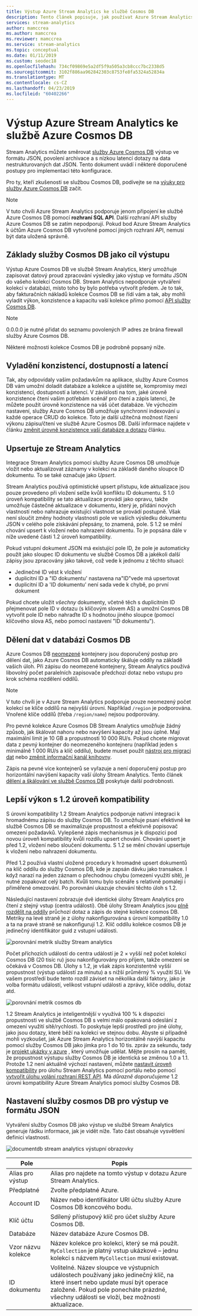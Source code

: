 ```yaml
---
title: Výstup Azure Stream Analytics ke službě Cosmos DB
description: Tento článek popisuje, jak používat Azure Stream Analytics se uložit výstup do služby Azure Cosmos DB pro výstup JSON pro archivaci dat a dotazy s nízkou latencí nestrukturovaných dat JSON.
services: stream-analytics
author: mamccrea
ms.author: mamccrea
ms.reviewer: mamccrea
ms.service: stream-analytics
ms.topic: conceptual
ms.date: 01/11/2019
ms.custom: seodec18
ms.openlocfilehash: 734cf09869e5a2df5f9a505a3cb8ccc7bc2338d5
ms.sourcegitcommit: 3102f886aa962842303c8753fe8fa5324a52834a
ms.translationtype: MT
ms.contentlocale: cs-CZ
ms.lasthandoff: 04/23/2019
ms.locfileid: "60402266"
---
```

# <a name="azure-stream-analytics-output-to-azure-cosmos-db"></a>Výstup Azure Stream Analytics ke službě Azure Cosmos DB  
Stream Analytics můžete směrovat [služby Azure Cosmos DB](https://azure.microsoft.com/services/documentdb/) výstup ve formátu JSON, povolení archivace a s nízkou latencí dotazy na data nestrukturovaných dat JSON. Tento dokument uvádí i některé doporučené postupy pro implementaci této konfigurace.

Pro ty, kteří zkušenosti se službou Cosmos DB, podívejte se na [výuky pro služby Azure Cosmos DB](https://azure.microsoft.com/documentation/learning-paths/documentdb/) začít. 

> [!Note]
> V tuto chvíli Azure Stream Analytics podporuje jenom připojení ke službě Azure Cosmos DB pomocí **rozhraní SQL API**.
> Další rozhraní API služby Azure Cosmos DB se zatím nepodporují. Pokud bod Azure Stream Analytics k účtům Azure Cosmos DB vytvořené pomocí jiných rozhraní API, nemusí být data uložená správně. 

## <a name="basics-of-cosmos-db-as-an-output-target"></a>Základy služby Cosmos DB jako cíl výstupu
Výstup Azure Cosmos DB ve službě Stream Analytics, který umožňuje zapisovat datový proud zpracování výsledky jako výstup ve formátu JSON do vašeho kolekcí Cosmos DB. Stream Analytics nepodporuje vytváření kolekcí v databázi, místo toho by bylo potřeba vytvořit předem. Je to tak, aby fakturačních nákladů kolekce Cosmos DB se řídí vám a tak, aby mohli vyladit výkon, konzistence a kapacitu vaší kolekce přímo pomocí [API služby Cosmos DB](https://msdn.microsoft.com/library/azure/dn781481.aspx).

> [!Note]
> 0.0.0.0 je nutné přidat do seznamu povolených IP adres ze brána firewall služby Azure Cosmos DB.

Některé možnosti kolekce Cosmos DB je podrobně popsaný níže.

## <a name="tune-consistency-availability-and-latency"></a>Vyladění konzistencí, dostupností a latencí
Tak, aby odpovídaly vašim požadavkům na aplikace, služby Azure Cosmos DB vám umožní doladit databáze a kolekce a ujistěte se, kompromisy mezi konzistencí, dostupností a latencí. V závislosti na tom, jaké úrovně konzistence čtení vašim potřebám scénář pro čtení a zápis latenci, že můžete použít úrovně konzistence na váš účet databáze. Ve výchozím nastavení, služby Azure Cosmos DB umožňuje synchronní indexování u každé operace CRUD do kolekce. Toto je další užitečná možnost řízení výkonu zápisu/čtení ve službě Azure Cosmos DB. Další informace najdete v článku [změnit úrovně konzistence vaší databáze a dotazu](../cosmos-db/consistency-levels.md) článku.

## <a name="upserts-from-stream-analytics"></a>Upsertuje ze Stream Analytics
Integrace Stream Analytics pomocí služby Azure Cosmos DB umožňuje vložit nebo aktualizovat záznamy v kolekci na základě daného sloupce ID dokumentu. To se také označuje jako *Upsert*.

Stream Analytics používá optimistické upsert přístupu, kde aktualizace jsou pouze provedeno při vložení selže kvůli konfliktu ID dokumentu. S 1.0 úroveň kompatibility se tato aktualizace provádí jako opravu, takže umožňuje částečné aktualizace v dokumentu, který je, přidání nových vlastností nebo nahrazuje existující vlastnost se provádí postupně. Však není sloučit změny hodnoty vlastnosti pole ve vašich výsledku dokumentu JSON v celého pole získávání přepsány, to znamená, pole. S 1.2 se mění chování upsert k vložení nebo nahrazení dokumentu. To je popsána dále v níže uvedené části 1.2 úroveň kompatibility.

Pokud vstupní dokument JSON má existující pole ID, že pole je automaticky použít jako sloupec ID dokumentu ve službě Cosmos DB a jakékoli další zápisy jsou zpracovány jako takové, což vede k jednomu z těchto situací:
- Jedinečné ID vést k vložení
- duplicitní ID a "ID dokumentu' nastavena na"ID"vede má upsertovat
- duplicitní ID a 'ID dokumentu' není sada vede k chybě, po první dokument

Pokud chcete uložit <i>všechny</i> dokumenty, včetně těch s duplicitním ID přejmenovat pole ID v dotazu (s klíčovým slovem AS) a umožní Cosmos DB vytvořit pole ID nebo nahraďte ID s hodnotou jiného sloupce (pomocí klíčového slova AS, nebo pomocí nastavení "ID dokumentu").

## <a name="data-partitioning-in-cosmos-db"></a>Dělení dat v databázi Cosmos DB
Azure Cosmos DB [neomezené](../cosmos-db/partition-data.md) kontejnery jsou doporučený postup pro dělení dat, jako Azure Cosmos DB automaticky škáluje oddíly na základě vašich úloh. Při zápisu do neomezené kontejnery, Stream Analytics používá libovolný počet paralelních zapisovače předchozí dotaz nebo vstupu pro krok schéma rozdělení oddílů.
> [!Note]
> V tuto chvíli je v Azure Stream Analytics podporuje pouze neomezený počet kolekcí se klíče oddílů na nejvyšší úrovni. Například `/region` je podporována. Vnořené klíče oddílů (třeba `/region/name`) nejsou podporovány. 

Pro pevné kolekce Azure Cosmos DB Stream Analytics umožňuje žádný způsob, jak škálovat nahoru nebo navýšení kapacity až jsou úplné. Mají maximální limit je 10 GB a propustnosti 10 000 RU/s.  Pokud chcete migrovat data z pevný kontejner do neomezeného kontejneru (například jeden s minimálně 1 000 RU/s a klíč oddílu), budete muset použít [nástroj pro migraci dat](../cosmos-db/import-data.md) nebo [změnit informační kanál knihovny](../cosmos-db/change-feed.md).

Zápis na pevné více kontejnerů se vyřazuje a není doporučený postup pro horizontální navýšení kapacity vaší úlohy Stream Analytics. Tento článek [dělení a škálování ve službě Cosmos DB](../cosmos-db/sql-api-partition-data.md) poskytuje další podrobnosti.

## <a name="improved-throughput-with-compatibility-level-12"></a>Lepší výkon s 1.2 úroveň kompatibility
S úrovní kompatibility 1.2 Stream Analytics podporuje nativní integraci k hromadnému zápisu do služby Cosmos DB. To umožňuje psaní efektivně ke službě Cosmos DB se maximalizuje propustnost a efektivně popisovač omezení požadavků. Vylepšené zápis mechanismus je k dispozici pod novou úroveň kompatibility kvůli rozdílu upsert chování.  Chování upsert je před 1.2, vložení nebo sloučení dokumentu. S 1.2 se mění chování upsertuje k vložení nebo nahrazení dokumentu. 

Před 1.2 používá vlastní uložené procedury k hromadné upsert dokumentů na klíč oddílu do služby Cosmos DB, kde je zapsán dávku jako transakce. I když narazí na jeden záznam o přechodnou chybu (omezení využití sítě), je nutné zopakovat celý batch. Kvůli tomu bylo scénáře s relativně pomaleji i přiměřené omezování. Po porovnání ukazuje chování těchto úloh s 1.2.

Následující nastavení zobrazuje dvě identické úlohy Stream Analytics pro čtení z stejný vstup (centra událostí). Obě úlohy Stream Analytics jsou [plně rozdělit na oddíly](https://docs.microsoft.com/azure/stream-analytics/stream-analytics-parallelization#embarrassingly-parallel-jobs) průchozí dotaz a zápis do stejné kolekce cosmos DB. Metriky na levé straně je z úlohy nakonfigurována s úrovní kompatibility 1.0 a ta na pravé straně se nakonfigurují 1.2. Klíč oddílu kolekce cosmos DB je jedinečný identifikátor guid z vstupní události.

![porovnání metrik služby Stream analytics](media/stream-analytics-documentdb-output/stream-analytics-documentdb-output-3.png)

Počet příchozích událostí do centra událostí je 2 × vyšší než počet kolekcí Cosmos DB (20 tisíc ru) jsou nakonfigurovány pro příjem, takže omezení se očekává v Cosmos DB. Úlohy s 1.2, je však zápis konzistentně vyšší propustnost (výstup událostí za minutu) a s nižší průměrný % využití SU. Ve vašem prostředí bude tento rozdíl záviset na několika další faktory, jako je volba formátu událostí, velikost vstupní události a zprávy, klíče oddílu, dotaz atd.

![porovnání metrik cosmos db](media/stream-analytics-documentdb-output/stream-analytics-documentdb-output-2.png)

1.2 Stream Analytics je inteligentnější v využívá 100 % k dispozici propustnosti ve službě Cosmos DB s velmi málo opakovaná odeslání z omezení využití sítě/rychlosti. To poskytuje lepší prostředí pro jiné úlohy, jako jsou dotazy, které běží na kolekci ve stejnou dobu. Abyste si případně mohli vyzkoušet, jak Azure Stream Analytics horizontálně navýší kapacitu pomocí služby Cosmos DB jako jímka pro 1 do 10 tis. zpráv za sekundu, tady je [projekt ukázky v azure](https://github.com/Azure-Samples/streaming-at-scale/tree/master/eventhubs-streamanalytics-cosmosdb) , který umožňuje udělat.
Mějte prosím na paměti, že propustnost výstupu služby Cosmos DB je identická se změnou 1.0 a 1.1. Protože 1.2 není aktuálně výchozí nastavení, můžete [nastavit úroveň kompatibility](https://docs.microsoft.com/azure/stream-analytics/stream-analytics-compatibility-level) pro úlohu Stream Analytics pomocí portálu nebo pomocí [vytvořit úlohu volání rozhraní REST API](https://docs.microsoft.com/rest/api/streamanalytics/stream-analytics-job). Má *důrazně doporučujeme* 1.2 úrovni kompatibility Azure Stream Analytics pomocí služby Cosmos DB. 



## <a name="cosmos-db-settings-for-json-output"></a>Nastavení služby cosmos DB pro výstup ve formátu JSON

Vytváření služby Cosmos DB jako výstup ve službě Stream Analytics generuje řádku informace, jak je vidět níže. Tato část obsahuje vysvětlení definici vlastnosti.

![documentdb stream analytics výstupní obrazovky](media/stream-analytics-documentdb-output/stream-analytics-documentdb-output-1.png)

|Pole           | Popis|
|-------------   | -------------|
|Alias pro výstup    | Alias pro najdete na tomto výstup v dotazu Azure Stream Analytics.|
|Předplatné    | Zvolte předplatné Azure.|
|Account ID      | Název nebo identifikátor URI účtu služby Azure Cosmos DB koncového bodu.|
|Klíč účtu     | Sdílený přístupový klíč pro účet služby Azure Cosmos DB.|
|Databáze        | Název databáze Azure Cosmos DB.|
|Vzor názvu kolekce | Název kolekce pro kolekci, který se má použít. `MyCollection` je platný vstup ukázkové – jednu kolekci s názvem `MyCollection` musí existovat.  |
|ID dokumentu     | Volitelné. Název sloupce ve výstupních událostech používaný jako jedinečný klíč, na které insert nebo update musí být operace založené. Pokud pole ponecháte prázdné, všechny události se vloží, bez možnosti aktualizace.|
